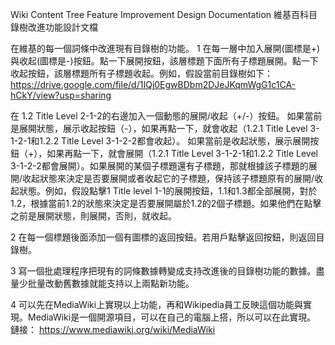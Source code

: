 Wiki Content Tree Feature Improvement Design Documentation
維基百科目錄樹改進功能設計文檔

在維基的每一個詞條中改進現有目錄樹的功能。
1 在每一層中加入展開(圖標是+)與收起(圖標是-)按鈕。點一下展開按鈕，該層標題下面所有子標題展開。點一下收起按鈕，該層標題所有子標題收起。例如，假設當前目錄樹如下：
https://drive.google.com/file/d/1IQj0EgwBDbm2DJeJKqmWgG1c1CA-hCkY/view?usp=sharing

在 1.2 Title Level 2-1-2的右邊加入一個動態的展開/收起（+/-）按鈕。
如果當前是展開狀態，展示收起按鈕（-），如果再點一下，就會收起（1.2.1 Title Level 3-1-2-1和1.2.2 Title Level 3-1-2-2都會收起）。
如果當前是收起狀態，展示展開按鈕（+），如果再點一下，就會展開（1.2.1 Title Level 3-1-2-1和1.2.2 Title Level 3-1-2-2都會展開）。如果展開的某個子標題還有子標題，那就根據該子標題的展開/收起狀態來決定是否要展開或者收起它的子標題，保持該子標題原有的展開/收起狀態。例如，假設點擊1 Title level 1-1的展開按鈕，1.1和1.3都全部展開，對於1.2，根據當前1.2的狀態來決定是否要展開屬於1.2的2個子標題。如果他們在點擊之前是展開狀態，則展開，否則，就收起。

2 在每一個標題後面添加一個有圖標的返回按鈕。若用戶點擊返回按鈕，則返回目錄樹。

3 寫一個批處理程序把現有的詞條數據轉變成支持改進後的目錄樹功能的數據。盡量少批量改動舊數據就能支持以上兩點新功能。

4 可以先在MediaWiki上實現以上功能，再和Wikipedia員工反映這個功能與實現。MediaWiki是一個開源項目，可以在自己的電腦上搭，所以可以在此實現。
鏈接：
https://www.mediawiki.org/wiki/MediaWiki

